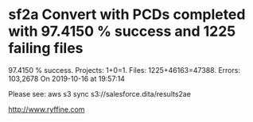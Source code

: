 # sf2a Convert with PCDs completed with 97.4150 % success and 1225 failing files

97.4150 % success. Projects: 1+0=1.  Files: 1225+46163=47388. Errors: 103,2678  On 2019-10-16 at 19:57:14



Please see: aws s3 sync s3://salesforce.dita/results2ae

http://www.ryffine.com
